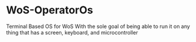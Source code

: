 # WoS-OperatorOs
Terminal Based OS for WoS With the sole goal of being able to run it on any thing that has a screen, keyboard, and microcontroller
